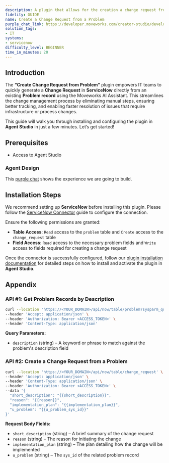 ```yaml
---
description: A plugin that allows for the creation a change request from a problem.
fidelity: GUIDE
name: Create a Change Request from a Problem
purple_chat_link: https://developer.moveworks.com/creator-studio/developer-tools/purple-chat?conversation=%7B%22startTimestamp%22%3A%2211%3A43+AM%22%2C%22messages%22%3A%5B%7B%22parts%22%3A%5B%7B%22richText%22%3A%22%3Cp%3EI+need+to+create+a+change+request+from+a+problem%3C%2Fp%3E%22%7D%5D%2C%22role%22%3A%22user%22%7D%2C%7B%22parts%22%3A%5B%7B%22richText%22%3A%22I+can+help+with+that.+Do+you+have+an+incident+number+or+a+description+of+the+problem%3F%22%7D%5D%2C%22role%22%3A%22assistant%22%7D%2C%7B%22parts%22%3A%5B%7B%22richText%22%3A%22The+problem+we%27re+having+with+email+server+outages.%22%7D%5D%2C%22role%22%3A%22user%22%7D%2C%7B%22parts%22%3A%5B%7B%22reasoningSteps%22%3A%5B%7B%22richText%22%3A%22Searching+ServiceNow+for+problems+matching+%27email+server+outages%27%22%2C%22status%22%3A%22success%22%7D%5D%7D%2C%7B%22richText%22%3A%22I+found+a+few+problems+in+%3Cb%3EServiceNow%3C%2Fb%3E+related+to+%27email+server+outages%27.+Please+select+the+correct+one%3A%22%7D%2C%7B%22buttons%22%3A%5B%7B%22buttonText%22%3A%22PRB0040192%3A+Intermittent+email+delivery+delays%22%7D%2C%7B%22buttonText%22%3A%22PRB0040188%3A+Users+unable+to+access+shared+mailboxes%22%7D%2C%7B%22buttonText%22%3A%22None+of+these%22%7D%5D%7D%5D%2C%22role%22%3A%22assistant%22%7D%2C%7B%22parts%22%3A%5B%7B%22richText%22%3A%22PRB0040192%3A+Intermittent+email+delivery+delays%22%7D%5D%2C%22role%22%3A%22user%22%7D%2C%7B%22parts%22%3A%5B%7B%22richText%22%3A%22Got+it.+I%27ll+link+this+change+request+to+problem+%3Cb%3EPRB0040192%3C%2Fb%3E.+What+is+the+reason+for+the+change+and+what+is+the+implementation+plan%3F%22%7D%5D%2C%22role%22%3A%22assistant%22%7D%2C%7B%22parts%22%3A%5B%7B%22richText%22%3A%22The+reason+is+to+increase+server+memory+to+handle+peak+load.+The+plan+is+to+schedule+a+maintenance+window+for+Saturday+at+10+PM%2C+apply+the+memory+upgrade%2C+and+monitor+performance+for+2+hours+post-change.%22%7D%5D%2C%22role%22%3A%22user%22%7D%2C%7B%22parts%22%3A%5B%7B%22richText%22%3A%22%3Cp%3EOkay%2C+I%27m+ready+to+submit+the+change+request+in+%3Cb%3EServiceNow%3C%2Fb%3E.%3C%2Fp%3E%3Cul%3E%3Cli%3E%3Cb%3EAssociated+Problem%3A%3C%2Fb%3E+PRB0040192%3C%2Fli%3E%3Cli%3E%3Cb%3EReason+for+change%3A%3C%2Fb%3E+Increase+server+memory+to+handle+peak+load.%3C%2Fli%3E%3Cli%3E%3Cb%3EImplementation+plan%3A%3C%2Fb%3E+Schedule+a+maintenance+window+for+Saturday+at+10+PM%2C+apply+the+memory+upgrade%2C+and+monitor+performance+for+2+hours+post-change.%3C%2Fli%3E%3C%2Ful%3E%3Cp%3E%3Cb%3EShall+I+proceed%3F%3C%2Fb%3E%3C%2Fp%3E%22%7D%2C%7B%22buttons%22%3A%5B%7B%22buttonText%22%3A%22Submit+Change+Request%22%2C%22style%22%3A%22filled%22%7D%2C%7B%22buttonText%22%3A%22Cancel%22%2C%22style%22%3A%22outlined%22%7D%5D%7D%5D%2C%22role%22%3A%22assistant%22%7D%2C%7B%22parts%22%3A%5B%7B%22richText%22%3A%22Submit+Change+Request%22%7D%5D%2C%22role%22%3A%22user%22%7D%2C%7B%22parts%22%3A%5B%7B%22reasoningSteps%22%3A%5B%7B%22richText%22%3A%22Creating+change+request+from+problem+PRB0040192+in+ServiceNow%22%2C%22status%22%3A%22success%22%7D%5D%7D%2C%7B%22richText%22%3A%22Done%21+I%27ve+submitted+change+request+%3Cb%3ECHG0070221%3C%2Fb%3E%2C+which+is+now+linked+to+problem+%3Cb%3EPRB0040192%3C%2Fb%3E.%22%7D%2C%7B%22citations%22%3A%5B%7B%22citationTitle%22%3A%22CHG0070221%22%2C%22connectorName%22%3A%22servicenow%22%7D%5D%7D%5D%2C%22role%22%3A%22assistant%22%2C%22showFeedbackTray%22%3Atrue%7D%5D%7D
solution_tags:
- IT
systems:
- servicenow
difficulty_level: BEGINNER
time_in_minutes: 20
---
```


## Introduction

The **“Create Change Request from Problem”** plugin empowers IT teams to quickly generate a **Change Request** in **ServiceNow** directly from an existing **Problem record** using the Moveworks AI Assistant. This streamlines the change management process by eliminating manual steps, ensuring better tracking, and enabling faster resolution of issues that require infrastructure or process changes.

This guide will walk you through installing and configuring the plugin in **Agent Studio** in just a few minutes. Let’s get started!

## **Prerequisites**

- Access to Agent Studio

### Agent Design

This [purple chat](https://developer.moveworks.com/creator-studio/developer-tools/purple-chat?conversation=%7B%22startTimestamp%22%3A%2211%3A43+AM%22%2C%22messages%22%3A%5B%7B%22parts%22%3A%5B%7B%22richText%22%3A%22%3Cp%3EI+need+to+create+a+change+request+from+a+problem%3C%2Fp%3E%22%7D%5D%2C%22role%22%3A%22user%22%7D%2C%7B%22parts%22%3A%5B%7B%22richText%22%3A%22I+can+help+with+that.+Do+you+have+an+incident+number+or+a+description+of+the+problem%3F%22%7D%5D%2C%22role%22%3A%22assistant%22%7D%2C%7B%22parts%22%3A%5B%7B%22richText%22%3A%22The+problem+we%27re+having+with+email+server+outages.%22%7D%5D%2C%22role%22%3A%22user%22%7D%2C%7B%22parts%22%3A%5B%7B%22reasoningSteps%22%3A%5B%7B%22richText%22%3A%22Searching+ServiceNow+for+problems+matching+%27email+server+outages%27%22%2C%22status%22%3A%22success%22%7D%5D%7D%2C%7B%22richText%22%3A%22I+found+a+few+problems+in+%3Cb%3EServiceNow%3C%2Fb%3E+related+to+%27email+server+outages%27.+Please+select+the+correct+one%3A%22%7D%2C%7B%22buttons%22%3A%5B%7B%22buttonText%22%3A%22PRB0040192%3A+Intermittent+email+delivery+delays%22%7D%2C%7B%22buttonText%22%3A%22PRB0040188%3A+Users+unable+to+access+shared+mailboxes%22%7D%2C%7B%22buttonText%22%3A%22None+of+these%22%7D%5D%7D%5D%2C%22role%22%3A%22assistant%22%7D%2C%7B%22parts%22%3A%5B%7B%22richText%22%3A%22PRB0040192%3A+Intermittent+email+delivery+delays%22%7D%5D%2C%22role%22%3A%22user%22%7D%2C%7B%22parts%22%3A%5B%7B%22richText%22%3A%22Got+it.+I%27ll+link+this+change+request+to+problem+%3Cb%3EPRB0040192%3C%2Fb%3E.+What+is+the+reason+for+the+change+and+what+is+the+implementation+plan%3F%22%7D%5D%2C%22role%22%3A%22assistant%22%7D%2C%7B%22parts%22%3A%5B%7B%22richText%22%3A%22The+reason+is+to+increase+server+memory+to+handle+peak+load.+The+plan+is+to+schedule+a+maintenance+window+for+Saturday+at+10+PM%2C+apply+the+memory+upgrade%2C+and+monitor+performance+for+2+hours+post-change.%22%7D%5D%2C%22role%22%3A%22user%22%7D%2C%7B%22parts%22%3A%5B%7B%22richText%22%3A%22%3Cp%3EOkay%2C+I%27m+ready+to+submit+the+change+request+in+%3Cb%3EServiceNow%3C%2Fb%3E.%3C%2Fp%3E%3Cul%3E%3Cli%3E%3Cb%3EAssociated+Problem%3A%3C%2Fb%3E+PRB0040192%3C%2Fli%3E%3Cli%3E%3Cb%3EReason+for+change%3A%3C%2Fb%3E+Increase+server+memory+to+handle+peak+load.%3C%2Fli%3E%3Cli%3E%3Cb%3EImplementation+plan%3A%3C%2Fb%3E+Schedule+a+maintenance+window+for+Saturday+at+10+PM%2C+apply+the+memory+upgrade%2C+and+monitor+performance+for+2+hours+post-change.%3C%2Fli%3E%3C%2Ful%3E%3Cp%3E%3Cb%3EShall+I+proceed%3F%3C%2Fb%3E%3C%2Fp%3E%22%7D%2C%7B%22buttons%22%3A%5B%7B%22buttonText%22%3A%22Submit+Change+Request%22%2C%22style%22%3A%22filled%22%7D%2C%7B%22buttonText%22%3A%22Cancel%22%2C%22style%22%3A%22outlined%22%7D%5D%7D%5D%2C%22role%22%3A%22assistant%22%7D%2C%7B%22parts%22%3A%5B%7B%22richText%22%3A%22Submit+Change+Request%22%7D%5D%2C%22role%22%3A%22user%22%7D%2C%7B%22parts%22%3A%5B%7B%22reasoningSteps%22%3A%5B%7B%22richText%22%3A%22Creating+change+request+from+problem+PRB0040192+in+ServiceNow%22%2C%22status%22%3A%22success%22%7D%5D%7D%2C%7B%22richText%22%3A%22Done%21+I%27ve+submitted+change+request+%3Cb%3ECHG0070221%3C%2Fb%3E%2C+which+is+now+linked+to+problem+%3Cb%3EPRB0040192%3C%2Fb%3E.%22%7D%2C%7B%22citations%22%3A%5B%7B%22citationTitle%22%3A%22CHG0070221%22%2C%22connectorName%22%3A%22servicenow%22%7D%5D%7D%5D%2C%22role%22%3A%22assistant%22%2C%22showFeedbackTray%22%3Atrue%7D%5D%7D) shows the experience we are going to build.

## **Installation Steps**

We recommend setting up **ServiceNow** before installing this plugin. Please follow the [ServiceNow Connector](https://developer.moveworks.com/marketplace/package/?id=servicenow&hist=home%2Cbrws#how-to-implement) guide to configure the connection.

Ensure the following permissions are granted:

- **Table Access**: `Read` access to the `problem` table and `Create` access to the `change_request` table
- **Field Access**: `Read` access to the necessary problem fields and `Write` access to fields required for creating a change request

Once the connector is successfully configured, follow our [plugin installation documentation](https://help.moveworks.com/docs/ai-agent-marketplace-installation) for detailed steps on how to install and activate the plugin in **Agent Studio**.

## **Appendix**

### API #1: Get Problem Records by Description

```bash
curl --location 'https://<YOUR_DOMAIN>/api/now/table/problem?sysparm_query=descriptionLIKE{{description}}' \
--header 'Accept: application/json' \
--header 'Authorization: Bearer <ACCESS_TOKEN>' \
--header 'Content-Type: application/json'
```

**Query Parameters:**

- `description` (string) – A keyword or phrase to match against the problem's description field

### API #2: Create a Change Request from a Problem

```bash
curl --location 'https://<YOUR_DOMAIN>/api/now/table/change_request' \
--header 'Accept: application/json' \
--header 'Content-Type: application/json' \
--header 'Authorization: Bearer <ACCESS_TOKEN>' \
--data '{
  "short_description": "{{short_description}}",
  "reason": "{{reason}}",
  "implementation_plan": "{{implementation_plan}}",
  "u_problem": "{{u_problem_sys_id}}"
}'

```

**Request Body Fields:**

- `short_description` (string) – A brief summary of the change request
- `reason` (string) – The reason for initiating the change
- `implementation_plan` (string) – The plan detailing how the change will be implemented
- `u_problem` (string) – The `sys_id` of the related problem record